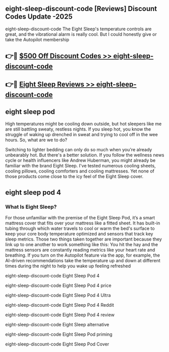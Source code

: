 ## eight-sleep-discount-code [Reviews​] Discount Codes Update -2025

eight-sleep-discount-code The Eight Sleep's temperature controls are great, and the vibrational alarm is really cool. But I could honestly give or take the Autopilot membership

## 👉🔴 [$500 Off Discount Codes >> eight-sleep-discount-code](http://download.freeplayer.one?title=eight-sleep-discount-code&ref=18-ES)

## 👉🔴 [Eight Sleep Reviews >> eight-sleep-discount-code](http://download.freeplayer.one?title=eight-sleep-discount-code&ref=18-ES)

## eight sleep pod

High temperatures might be cooling down outside, but hot sleepers like me are still battling sweaty, restless nights. If you sleep hot, you know the struggle of waking up drenched in sweat and trying to cool off in the wee hours. So, what are we to do?

Switching to lighter bedding can only do so much when you're already unbearably hot. But there's a better solution. If you follow the wellness news cycle or health influencers like Andrew Huberman, you might already be familiar with the brand Eight Sleep. I've tested numerous cooling sheets, cooling pillows, cooling comforters and cooling mattresses. Yet none of those products come close to the icy feel of the Eight Sleep cover.

## eight sleep pod 4

### What Is Eight Sleep?

For those unfamiliar with the premise of the Eight Sleep Pod, it’s a smart mattress cover that fits over your mattress like a fitted sheet. It has built-in tubing through which water travels to cool or warm the bed's surface to keep your core body temperature optimized and sensors that track key sleep metrics. Those two things taken together are important because they link up to one another to work something like this: You hit the hay and the mattress sensors are constantly reading metrics like your heart rate and breathing. If you turn on the Autopilot feature via the app, for example, the AI-driven recommendations take the temperature up and down at different times during the night to help you wake up feeling refreshed

eight-sleep-discount-code Eight Sleep Pod 4

eight-sleep-discount-code Eight Sleep Pod 4 price

eight-sleep-discount-code Eight Sleep Pod 4 Ultra

eight-sleep-discount-code Eight Sleep Pod 4 Reddit

eight-sleep-discount-code Eight Sleep Pod 4 review

eight-sleep-discount-code Eight Sleep alternative

eight-sleep-discount-code Eight Sleep Pod priming

eight-sleep-discount-code Eight Sleep Pod Cover